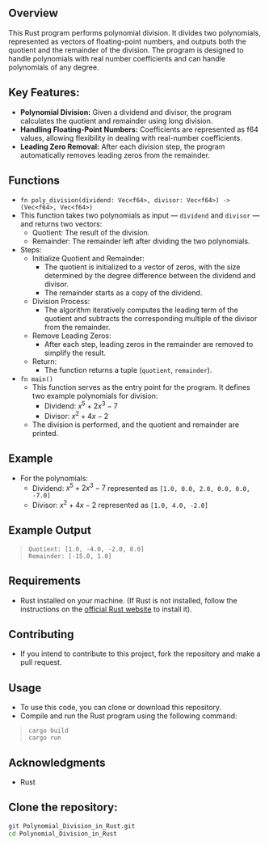 ## Overview 
This Rust program performs polynomial division. It divides two polynomials, represented as vectors of floating-point numbers, and outputs both the quotient and the remainder of the division. The program is designed to handle polynomials with real number coefficients and can handle polynomials of any degree.
## Key Features:
- **Polynomial Division:** Given a dividend and divisor, the program calculates the quotient and remainder using long division.
- **Handling Floating-Point Numbers:** Coefficients are represented as f64 values, allowing flexibility in dealing with real-number coefficients.
- **Leading Zero Removal:** After each division step, the program automatically removes leading zeros from the remainder.

## Functions
- `fn poly_division(dividend: Vec<f64>, divisor: Vec<f64>) -> (Vec<f64>, Vec<f64>)`
- This function takes two polynomials as input — `dividend` and `divisor` — and returns two vectors:
  - Quotient: The result of the division.
  - Remainder: The remainder left after dividing the two polynomials.
- Steps:
  - Initialize Quotient and Remainder:
    - The quotient is initialized to a vector of zeros, with the size determined by the degree difference between the dividend and divisor.
    - The remainder starts as a copy of the dividend.
  - Division Process:
    - The algorithm iteratively computes the leading term of the quotient and subtracts the corresponding multiple of the divisor from the remainder.
  - Remove Leading Zeros:
    - After each step, leading zeros in the remainder are removed to simplify the result.
  - Return:
    - The function returns a tuple (`quotient`, `remainder`).
- `fn main()`
  - This function serves as the entry point for the program. It defines two example polynomials for division:
    - Dividend: $x^5+2x^3-7$
    - Divisor: $x^2+4x-2$
  - The division is performed, and the quotient and remainder are printed.
## Example
- For the polynomials:
   - Dividend: $x^5+2x^3-7$ represented as `[1.0, 0.0, 2.0, 0.0, 0.0, -7.0]`
   - Divisor: $x^2+4x-2$ represented as `[1.0, 4.0, -2.0]`
## Example Output
>```
>Quotient: [1.0, -4.0, -2.0, 8.0]
>Remainder: [-15.0, 1.0]
## Requirements
- Rust installed on your machine. (If Rust is not installed, follow the instructions on the [official Rust website](https://www.rust-lang.org/tools/install) to install it).

## Contributing
  - If you intend to contribute to this project, fork the repository and make a pull request.

## Usage
- To use this code, you can clone or download this repository.
- Compile and run the Rust program using the following command:
>```
>cargo build
>cargo run
## Acknowledgments
- Rust

## Clone the repository:

   ```bash
   git Polynomial_Division_in_Rust.git
   cd Polynomial_Division_in_Rust
